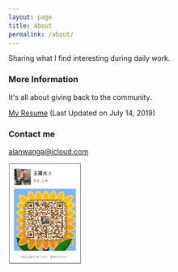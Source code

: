 ```yaml
---
layout: page
title: About
permalink: /about/
---
```


Sharing what I find interesting during daily work.

### More Information

It's all about giving back to the community.

<a href="/TaoyuanWang_resume.pdf">My Resume</a> (Last Updated on July 14, 2019)

### Contact me

[alanwanga@icloud.com](mailto:alanwanga@icloud.com)

<img src="/images/IMG_1750.JPG" height="200" />
